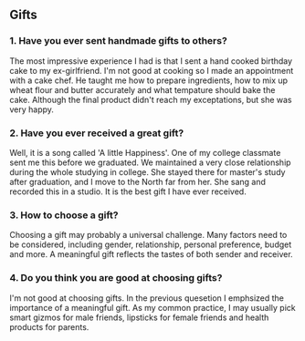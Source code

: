 ## Gifts

### 1. Have you ever sent handmade gifts to others?

The most impressive experience I had is that I sent a hand cooked birthday cake to my ex-girlfriend. I'm not good at cooking so I made an appointment with a cake chef. He taught me how to prepare ingredients, how to mix up wheat flour and butter accurately and what tempature should bake the cake. Although the final product didn't reach my exceptations, but she was very happy.

### 2. Have you ever received a great gift?

Well, it is a song called 'A little Happiness'. One of my college classmate sent me this before we graduated. We maintained a very close relationship during the whole studying in college. She stayed there for master's study after graduation, and I move to the North far from her. She sang and recorded this in a studio. It is the best gift I have ever received.

### 3. How to choose a gift?

Choosing a gift may probably a universal challenge. Many factors need to be considered, including gender, relationship, personal preference, budget and more. A meaningful gift reflects the tastes of both sender and receiver. 

### 4. Do you think you are good at choosing gifts?

I'm not good at choosing gifts. In the previous quesetion I emphsized the importance of a meaningful gift. As my common practice, I may usually pick smart gizmos for male friends, lipsticks for female friends and health products for parents.
